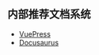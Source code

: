 ## 内部推荐文档系统

- [VuePress](https://v2.vuepress.vuejs.org/zh/)
- [Docusaurus](https://docusaurus.io/zh-CN/)

